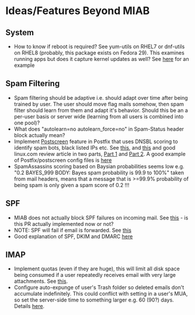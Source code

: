 # Ideas/Features Beyond MIAB #

## System ##
* How to know if reboot is required? See yum-utils on RHEL7 or dnf-utils on RHEL8 (probably, this package exists on Fedora 29). This examines running apps but does it capture kernel updates as well? See [here](https://serverfault.com/questions/122178/how-can-i-check-from-the-command-line-if-a-reboot-is-required-on-rhel-or-centos) for an example

## Spam Filtering ##
* Spam filtering should be adaptive i.e. should adapt over time after being trained by user. The user should move flag mails somehow, then spam filter should learn from them and adapt it's behavior. Should this be an a per-user basis or server wide (learning from all users is combined into one pool)?
* What does "autolearn=no autolearn_force=no" in Spam-Status header block actually mean?
* Implement [Postscreen](http://www.postfix.org/POSTSCREEN_README.html) feature in Postfix that uses DNSBL scoring to identify spam bots, black listed IPs etc. See [this](https://github.com/mail-in-a-box/mailinabox/issues/910), and [this](http://rob0.nodns4.us/postscreen.html) and good linux.com review article in two parts, [Part 1](https://www.linux.com/learn/empower-smtp-postscreen-part-1) and [Part 2](https://www.linux.com/learn/how-use-postfix-postscreen-test-email-spam-part-2). A good example of Postfix/postscreen config files is [here](http://rob0.nodns4.us/postscreen.html)
* SpamAssassins scoring based on Baysian probabilities seems low e.g. "0.2 BAYES_999 BODY: Bayes spam probability is 99.9 to 100%" taken from mail headers, means that a message that is >=99.9% probability of being spam is only given a spam score of 0.2 !!!

## SPF ##
* MIAB does not actually block SPF failures on incoming mail. See [this](https://github.com/mail-in-a-box/mailinabox/pull/760) - is this PR actually implemented now or not?
* NOTE: SPF will fail if email is forwarded. See [this](https://www.dmarcanalyzer.com/spf/)
* Good explanation of SPF, DKIM and DMARC [here](https://www.linode.com/docs/email/postfix/configure-spf-and-dkim-in-postfix-on-debian-8/)

## IMAP ##
* Implement quotas (even if they are huge), this will limit all disk space being consumed if a user repeatedly receives email with very large attachments. See [this](https://wiki2.dovecot.org/Quota).
* Configure auto-expunge of user's Trash folder so deleted emails don't accumulate indefinitely. This could conflict with setting in a user's MUA, so set the server-side time to something larger e.g. 60 (90?) days. Details [here](https://wiki2.dovecot.org/MailboxSettings).
